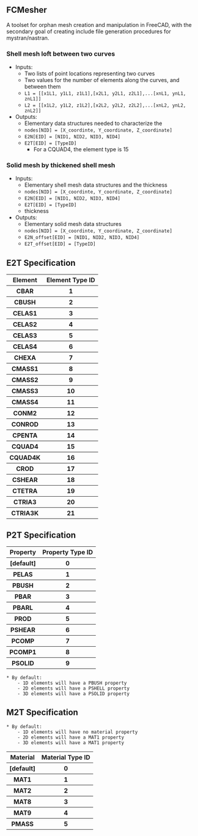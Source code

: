 ## FCMesher

A toolset for orphan mesh creation and manipulation in FreeCAD, with the
secondary goal of creating include file generation procedures for
mystran/nastran.

### Shell mesh loft between two curves

* Inputs:
    - Two lists of point locations representing two curves
    - Two values for the number of elements along the curves, and between them
    - `L1 = [[x1L1, y1L1, z1L1],[x2L1, y2L1, z2L1],...[xnL1, ynL1, znL1]]`
    - `L2 = [[x1L2, y1L2, z1L2],[x2L2, y2L2, z2L2],...[xnL2, ynL2, znL2]]`
* Outputs:
    - Elementary data structures needed to characterize the 
    - `nodes[NID] = [X_coordinte, Y_coordinate, Z_coordinate]`
    - `E2N[EID] = [NID1, NID2, NID3, NID4]`
    - `E2T[EID] = [TypeID]` 
        - For a CQUAD4, the element type is 15

### Solid mesh by thickened shell mesh

* Inputs:
    - Elementary shell mesh data structures and the thickness
    - `nodes[NID] = [X_coordinte, Y_coordinate, Z_coordinate]`
    - `E2N[EID] = [NID1, NID2, NID3, NID4]`
    - `E2T[EID] = [TypeID]`
    - thickness
* Outputs:
    - Elementary solid mesh data structures
    - `nodes[NID] = [X_coordinte, Y_coordinate, Z_coordinate]`
    - `E2N_offset[EID] = [NID1, NID2, NID3, NID4]`
    - `E2T_offset[EID] = [TypeID]`

## E2T Specification
<table>
    <tr><th><b>Element</b></th><th><b> Element Type ID </b></th></tr>
    <tr><th>   CBAR       </th><th>            1           </th></tr>
    <tr><th>   CBUSH      </th><th>            2           </th></tr>
    <tr><th>   CELAS1     </th><th>            3           </th></tr>
    <tr><th>   CELAS2     </th><th>            4           </th></tr>
    <tr><th>   CELAS3     </th><th>            5           </th></tr>
    <tr><th>   CELAS4     </th><th>            6           </th></tr>
    <tr><th>   CHEXA      </th><th>            7           </th></tr>
    <tr><th>   CMASS1     </th><th>            8           </th></tr>
    <tr><th>   CMASS2     </th><th>            9           </th></tr>
    <tr><th>   CMASS3     </th><th>            10          </th></tr>
    <tr><th>   CMASS4     </th><th>            11          </th></tr>
    <tr><th>   CONM2      </th><th>            12          </th></tr>
    <tr><th>   CONROD     </th><th>            13          </th></tr>
    <tr><th>   CPENTA     </th><th>            14          </th></tr>
    <tr><th>   CQUAD4     </th><th>            15          </th></tr>
    <tr><th>   CQUAD4K    </th><th>            16          </th></tr>
    <tr><th>   CROD       </th><th>            17          </th></tr>
    <tr><th>   CSHEAR     </th><th>            18          </th></tr>
    <tr><th>   CTETRA     </th><th>            19          </th></tr>
    <tr><th>   CTRIA3     </th><th>            20          </th></tr>
    <tr><th>   CTRIA3K    </th><th>            21          </th></tr>
</table>

## P2T Specification
<table>
    <tr><th><b> Property </b></th><th><b> Property Type ID </b></th></tr>
    <tr><th>   [default]       </th><th>         0             </th></tr>
    <tr><th>     PELAS         </th><th>         1             </th></tr>
    <tr><th>     PBUSH         </th><th>         2             </th></tr>
    <tr><th>     PBAR          </th><th>         3             </th></tr>
    <tr><th>     PBARL         </th><th>         4             </th></tr>
    <tr><th>     PROD          </th><th>         5             </th></tr>
    <tr><th>     PSHEAR        </th><th>         6             </th></tr>
    <tr><th>     PCOMP         </th><th>         7             </th></tr>
    <tr><th>     PCOMP1        </th><th>         8             </th></tr>
    <tr><th>     PSOLID        </th><th>         9             </th></tr>
</table>

    * By default:
        - 1D elements will have a PBUSH property
        - 2D elements will have a PSHELL property
        - 3D elements will have a PSOLID property

## M2T Specification
<table>
    <tr><th><b>  Material  </b></th><th><b>Material Type ID</b></th></tr>
    <tr><th>   [default]       </th><th>         0             </th></tr>
    <tr><th>     MAT1          </th><th>         1             </th></tr>
    <tr><th>     MAT2          </th><th>         2             </th></tr>
    <tr><th>     MAT8          </th><th>         3             </th></tr>
    <tr><th>     MAT9          </th><th>         4             </th></tr>
    <tr><th>     PMASS         </th><th>         5             </th></tr>

    * By default:
        - 1D elements will have no material property
        - 2D elements will have a MAT1 property
        - 3D elements will have a MAT1 property
</table>
